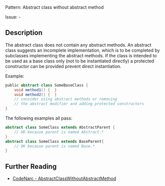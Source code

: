 Pattern: Abstract class without abstract method

Issue: -

## Description

The abstract class does not contain any abstract methods. An abstract class suggests an incomplete implementation, which is to be completed by subclasses implementing the abstract methods. If the class is intended to be used as a base class only (not to be instantiated directly) a protected constructor can be provided prevent direct instantiation.

Example:

``` groovy
public abstract class SomeBaseClass {
    void method1() {  }
    void method2() {  }
    // consider using abstract methods or removing
    // the abstract modifier and adding protected constructors
}
```

The following examples all pass:

``` groovy
abstract class SomeClass extends AbstractParent {
    // OK because parent is named Abstract.*
}
abstract class SomeClass extends BaseParent{
    // OK because parent is named Base.*
}
```

## Further Reading

* [CodeNarc - AbstractClassWithoutAbstractMethod](http://codenarc.sourceforge.net/codenarc-rules-design.html#AbstractClassWithoutAbstractMethod)